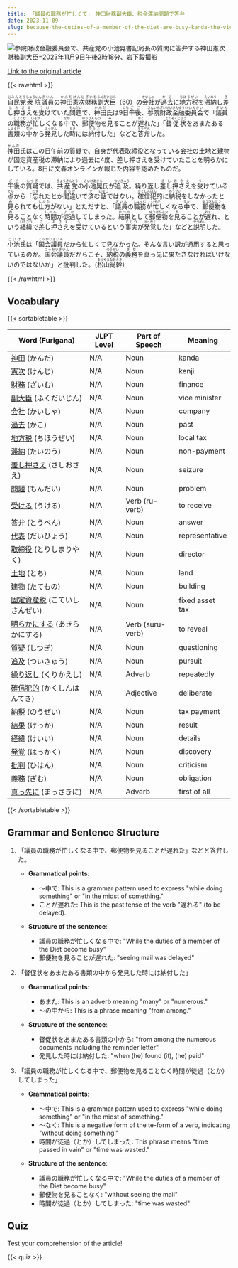 ```yaml
---
title: 「議員の職務が忙しくて」　神田財務副大臣、税金滞納問題で答弁
date: 2023-11-09
slug: because-the-duties-of-a-member-of-the-diet-are-busy-kanda-the-vice-minister-of-finance-responded-to-the-issue-of-tax-delinquency
---
```


![参院財政金融委員会で、共産党の小池晃書記局長の質問に答弁する神田憲次財務副大臣=2023年11月9日午後2時18分、岩下毅撮影](https://www.asahicom.jp/imgopt/img/a66d2e6f73/comm_L/AS20231109001952.jpg "参院財政金融委員会で、共産党の小池晃書記局長の質問に答弁する神田憲次財務副大臣=2023年11月9日午後2時18分、岩下毅撮影")

[Link to the original article](https://asahi.com/articles/ASRC95GR1RC9UTFK01B.html?iref=comtop_7_06)

{{< rawhtml >}}
<p><ruby>自民党<rt>じみんとう</rt></ruby><ruby>衆院<rt>しゅういん</rt></ruby><ruby>議員<rt>ぎいん</rt></ruby>の<ruby>神田憲次<rt>かんだけんじ</rt></ruby><ruby>財務<rt>ざいむ</rt></ruby><ruby>副大臣<rt>ふくだいじん</rt></ruby>（60）の<ruby>会社<rt>かいしゃ</rt></ruby>が<ruby>過去<rt>かこ</rt></ruby>に<ruby>地方税<rt>ちほうぜい</rt></ruby>を<ruby>滞納<rt>たいのう</rt></ruby>し<ruby>差し押さえ<rt>さしおさえ</rt></ruby>を<ruby>受け<rt>うけ</rt></ruby>ていた<ruby>問題<rt>もんだい</rt></ruby>で、<ruby>神田<rt>かんだ</rt></ruby>氏は9<ruby>日<rt>にち</rt></ruby><ruby>午後<rt>ごご</rt></ruby>、<ruby>参院<rt>さんいん</rt></ruby><ruby>財政<rt>ざいせい</rt></ruby><ruby>金融<rt>きんゆう</rt></ruby><ruby>委員会<rt>いいんかい</rt></ruby>で「<ruby>議員<rt>ぎいん</rt></ruby>の<ruby>職務<rt>しょくむ</rt></ruby>が<ruby>忙<rt>いそが</rt></ruby>しくなる<ruby>中<rt>なか</rt></ruby>で、<ruby>郵便物<rt>ゆうびんもつ</rt></ruby>を<ruby>見<rt>み</rt></ruby>ることが<ruby>遅<rt>おく</rt></ruby>れた」「<ruby>督促状<rt>とくそくじょう</rt></ruby>をあまたある<ruby>書類<rt>しょるい</rt></ruby>の<ruby>中<rt>なか</rt></ruby>から<ruby>発見<rt>はっけん</rt></ruby>した<ruby>時<rt>とき</rt></ruby>には<ruby>納付<rt>のうふ</rt></ruby>した」などと<ruby>答弁<rt>とうべん</rt></ruby>した。</p>

<p><ruby>神田<rt>かんだ</rt></ruby>氏はこの日午前の質疑で、自身が代表取締役となっている会社の土地と建物が固定資産税の滞納により過去に4度、差し押さえを受けていたことを明らかにしている。8日に文春オンラインが報じた内容を認めたものだ。</p>

<p><ruby>午後<rt>ごご</rt></ruby>の<ruby>質疑<rt>しつぎ</rt></ruby>では、<ruby>共産党<rt>きょうさんとう</rt></ruby>の<ruby>小池晃<rt>こいけあきら</rt></ruby>氏が<ruby>追及<rt>ついきゅう</rt></ruby>。繰り返し<ruby>差し押さえ<rt>さしおさえ</rt></ruby>を<ruby>受<rt>う</rt></ruby>けている<ruby>点<rt>てん</rt></ruby>から「<ruby>忘<rt>わす</rt></ruby>れたとか<ruby>間違<rt>まちが</rt></ruby>いで<ruby>済<rt>す</rt></ruby>む<ruby>話<rt>はなし</rt></ruby>ではない。<ruby>確信犯<rt>かくしんはん</rt></ruby>的に<ruby>納税<rt>のうぜい</rt></ruby>をしなかったと<ruby>見<rt>み</rt></ruby>られても<ruby>仕方<rt>しかた</rt></ruby>がない」とただすと、「<ruby>議員<rt>ぎいん</rt></ruby>の<ruby>職務<rt>しょくむ</rt></ruby>が<ruby>忙<rt>いそが</rt></ruby>しくなる<ruby>中<rt>なか</rt></ruby>で、<ruby>郵便物<rt>ゆうびんぶつ</rt></ruby>を<ruby>見<rt>み</rt></ruby>ることなく<ruby>時間<rt>じかん</rt></ruby>が<ruby>徒過<rt>とか</rt></ruby>してしまった。<ruby>結果<rt>けっか</rt></ruby>として<ruby>郵便物<rt>ゆうびんぶつ</rt></ruby>を<ruby>見<rt>み</rt></ruby>ることが<ruby>遅<rt>おく</rt></ruby>れ、という<ruby>経緯<rt>いきさつ</rt></ruby>で<ruby>差し押さえ<rt>さしおさえ</rt></ruby>を<ruby>受<rt>う</rt></ruby>けているという<ruby>事実<rt>じじつ</rt></ruby>が<ruby>発覚<rt>はっかく</rt></ruby>した」などと<ruby>説明<rt>せつめい</rt></ruby>した。</p>

<p><ruby>小池氏<rt>こいけし</rt></ruby>は「<ruby>国会議員<rt>こっかいぎいん</rt></ruby>だから忙しくて見なかった。そんな言い訳が通用すると思っているのか。<ruby>国会議員<rt>こっかいぎいん</rt></ruby>だからこそ、<ruby>納税<rt>のうぜい</rt></ruby>の<ruby>義務<rt>ぎむ</rt></ruby>を真っ先に果たさなければいけないのではないか」と批判した。（<ruby>松山尚幹<rt>まつやまなおみき</rt></ruby>）</p>
{{< /rawhtml >}}

## Vocabulary


{{< sortabletable >}}

| Word (Furigana) | JLPT Level | Part of Speech | Meaning |
|------------------|------------|----------------|---------|
|[神田](https://jisho.org/search/%E7%A5%9E%E7%94%B0) (かんだ)| N/A | Noun | kanda |
|[憲次](https://jisho.org/search/%E6%86%B2%E6%AC%A1) (けんじ)| N/A | Noun | kenji |
|[財務](https://jisho.org/search/%E8%B2%A1%E5%8B%99) (ざいむ)| N/A | Noun | finance |
|[副大臣](https://jisho.org/search/%E5%89%AF%E5%A4%A7%E8%87%A3) (ふくだいじん)| N/A | Noun | vice minister |
|[会社](https://jisho.org/search/%E4%BC%9A%E7%A4%BE) (かいしゃ)| N/A | Noun | company |
|[過去](https://jisho.org/search/%E9%81%8E%E5%8E%BB) (かこ)| N/A | Noun | past |
|[地方税](https://jisho.org/search/%E5%9C%B0%E6%96%B9%E7%A8%8E) (ちほうぜい)| N/A | Noun | local tax |
|[滞納](https://jisho.org/search/%E6%BB%9E%E7%B4%8D) (たいのう)| N/A | Noun | non-payment |
|[差し押さえ](https://jisho.org/search/%E5%B7%AE%E3%81%97%E6%8A%BC%E3%81%95%E3%81%88) (さしおさえ)| N/A | Noun | seizure |
|[問題](https://jisho.org/search/%E5%95%8F%E9%A1%8C) (もんだい)| N/A | Noun | problem |
|[受ける](https://jisho.org/search/%E5%8F%97%E3%81%91%E3%82%8B) (うける)| N/A | Verb (ru-verb) | to receive |
|[答弁](https://jisho.org/search/%E7%AD%94%E5%BC%81) (とうべん)| N/A | Noun | answer |
|[代表](https://jisho.org/search/%E4%BB%A3%E8%A1%A8) (だいひょう)| N/A | Noun | representative |
|[取締役](https://jisho.org/search/%E5%8F%96%E7%B7%A0%E5%BD%B9) (とりしまりやく)| N/A | Noun | director |
|[土地](https://jisho.org/search/%E5%9C%9F%E5%9C%B0) (とち)| N/A | Noun | land |
|[建物](https://jisho.org/search/%E5%BB%BA%E7%89%A9) (たてもの)| N/A | Noun | building |
|[固定資産税](https://jisho.org/search/%E5%9B%BA%E5%AE%9A%E8%B3%87%E7%94%A3%E7%A8%8E) (こていしさんぜい)| N/A | Noun | fixed asset tax |
|[明らかにする](https://jisho.org/search/%E6%98%8E%E3%82%89%E3%81%8B%E3%81%AB%E3%81%99%E3%82%8B) (あきらかにする)| N/A | Verb (suru-verb) | to reveal |
|[質疑](https://jisho.org/search/%E8%B3%AA%E7%96%91) (しつぎ)| N/A | Noun | questioning |
|[追及](https://jisho.org/search/%E8%BF%BD%E5%8F%8A) (ついきゅう)| N/A | Noun | pursuit |
|[繰り返し](https://jisho.org/search/%E7%B9%B0%E3%82%8A%E8%BF%94%E3%81%97) (くりかえし)| N/A | Adverb | repeatedly |
|[確信犯的](https://jisho.org/search/%E7%A2%BA%E4%BF%A1%E7%8A%AF%E7%9A%84) (かくしんはんてき)| N/A | Adjective | deliberate |
|[納税](https://jisho.org/search/%E7%B4%8D%E7%A8%8E) (のうぜい)| N/A | Noun | tax payment |
|[結果](https://jisho.org/search/%E7%B5%90%E6%9E%9C) (けっか)| N/A | Noun | result |
|[経緯](https://jisho.org/search/%E7%B5%8C%E7%B7%AF) (けいい)| N/A | Noun | details |
|[発覚](https://jisho.org/search/%E7%99%BA%E8%A6%9A) (はっかく)| N/A | Noun | discovery |
|[批判](https://jisho.org/search/%E6%89%B9%E5%88%A4) (ひはん)| N/A | Noun | criticism |
|[義務](https://jisho.org/search/%E7%BE%A9%E5%8B%99) (ぎむ)| N/A | Noun | obligation |
|[真っ先に](https://jisho.org/search/%E7%9C%9F%E3%81%A3%E5%85%88%E3%81%AB) (まっさきに)| N/A | Adverb | first of all |

{{< /sortabletable >}}


## Grammar and Sentence Structure

1. 「議員の職務が忙しくなる中で、郵便物を見ることが遅れた」などと答弁した。

   - **Grammatical points**: 
     - ～中で: This is a grammar pattern used to express "while doing something" or "in the midst of something."
     - ことが遅れた: This is the past tense of the verb "遅れる" (to be delayed).

   - **Structure of the sentence**: 
     - 議員の職務が忙しくなる中で: "While the duties of a member of the Diet become busy"
     - 郵便物を見ることが遅れた: "seeing mail was delayed"

2. 「督促状をあまたある書類の中から発見した時には納付した」

   - **Grammatical points**: 
     - あまた: This is an adverb meaning "many" or "numerous."
     - ～の中から: This is a phrase meaning "from among."

   - **Structure of the sentence**: 
     - 督促状をあまたある書類の中から: "from among the numerous documents including the reminder letter"
     - 発見した時には納付した: "when (he) found (it), (he) paid"

3. 「議員の職務が忙しくなる中で、郵便物を見ることなく時間が徒過（とか）してしまった」

   - **Grammatical points**: 
     - ～中で: This is a grammar pattern used to express "while doing something" or "in the midst of something."
     - ～なく: This is a negative form of the te-form of a verb, indicating "without doing something."
     - 時間が徒過（とか）してしまった: This phrase means "time passed in vain" or "time was wasted."

   - **Structure of the sentence**: 
     - 議員の職務が忙しくなる中で: "While the duties of a member of the Diet become busy"
     - 郵便物を見ることなく: "without seeing the mail"
     - 時間が徒過（とか）してしまった: "time was wasted"

## Quiz

Test your comprehension of the article!

{{< quiz >}}